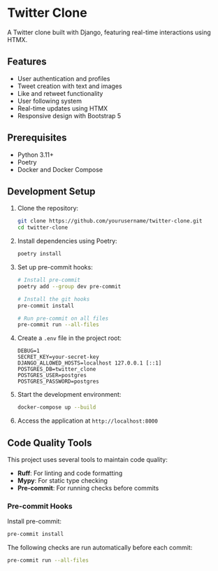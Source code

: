 # Twitter Clone

A Twitter clone built with Django, featuring real-time interactions using HTMX.

## Features

- User authentication and profiles
- Tweet creation with text and images
- Like and retweet functionality
- User following system
- Real-time updates using HTMX
- Responsive design with Bootstrap 5

## Prerequisites

- Python 3.11+
- Poetry
- Docker and Docker Compose

## Development Setup

1. Clone the repository:
   ```bash
   git clone https://github.com/yourusername/twitter-clone.git
   cd twitter-clone
   ```

2. Install dependencies using Poetry:
   ```bash
   poetry install
   ```

3. Set up pre-commit hooks:
   ```bash
   # Install pre-commit
   poetry add --group dev pre-commit

   # Install the git hooks
   pre-commit install

   # Run pre-commit on all files
   pre-commit run --all-files
   ```

4. Create a `.env` file in the project root:
   ```env
   DEBUG=1
   SECRET_KEY=your-secret-key
   DJANGO_ALLOWED_HOSTS=localhost 127.0.0.1 [::1]
   POSTGRES_DB=twitter_clone
   POSTGRES_USER=postgres
   POSTGRES_PASSWORD=postgres
   ```

5. Start the development environment:
   ```bash
   docker-compose up --build
   ```

6. Access the application at `http://localhost:8000`

## Code Quality Tools

This project uses several tools to maintain code quality:

- **Ruff**: For linting and code formatting
- **Mypy**: For static type checking
- **Pre-commit**: For running checks before commits

### Pre-commit Hooks

Install pre-commit:
```bash
pre-commit install
```

The following checks are run automatically before each commit:
```bash
pre-commit run --all-files
```
